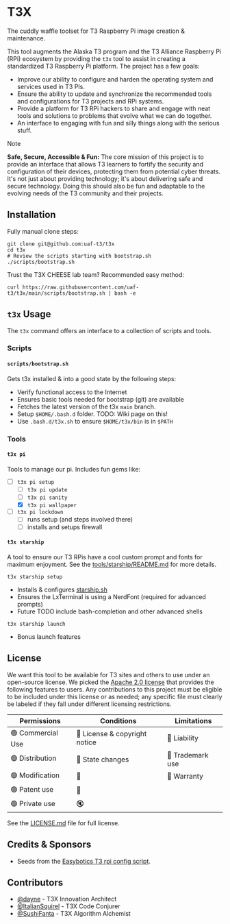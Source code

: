 # T3X
The cuddly waffle toolset for T3 Raspberry Pi image creation & maintenance.

This tool augments the Alaska T3 program and the T3 Alliance Raspberry Pi (RPi) ecosystem by providing the `t3x` tool to assist in creating a standardized T3 Raspberry Pi platform.  The project has a few goals:
- Improve our ability to configure and harden the operating system and services used in T3 PIs.
- Ensure the ability to update and synchronize the recommended tools and configurations for T3 projects and RPi systems.
- Provide a platform for T3 RPi hackers to share and engage with neat tools and solutions to problems that evolve what we can do together.
- An interface to engaging with fun and silly things along with the serious stuff.

> [!note] 
> **Safe, Secure, Accessible & Fun:** The core mission of this project is to provide an interface that allows T3 learners to fortify the security and configuration of their devices, protecting them from potential cyber threats. It's not just about providing technology; it's about delivering safe and secure technology. Doing this should also be fun and adaptable to the evolving needs of the T3 community and their projects.

## Installation

Fully manual clone steps:
```
git clone git@github.com:uaf-t3/t3x
cd t3x
# Review the scripts starting with bootstrap.sh
./scripts/bootstrap.sh
```

Trust the T3X CHEESE lab team? Recommended easy method:
```
curl https://raw.githubusercontent.com/uaf-t3/t3x/main/scripts/bootstrap.sh | bash -e
```

## `t3x` Usage

The `t3x` command offers an interface to a collection of scripts and tools.

### Scripts

#### `scripts/bootstrap.sh` 
Gets t3x installed & into a good state by the following steps:
- Verify functional access to the Internet
- Ensures basic tools needed for bootstrap (git) are available
- Fetches the latest version of the t3x `main` branch. 
- Setup `$HOME/.bash.d` folder. TODO: Wiki page on this!  
- Use `.bash.d/t3x.sh` to ensure `$HOME/t3x/bin` is in `$PATH`

### Tools

#### `t3x pi` 
Tools to manage our pi.  Includes fun gems like:
- [ ] `t3x pi setup`
  - [ ] `t3x pi update`
  - [ ] `t3x pi sanity`
  - [x] `t3x pi wallpaper`
- [ ] `t3x pi lockdown`
  - [ ] runs setup (and steps involved there)
  - [ ] installs and setups firewall

#### `t3x starship`

A tool to ensure our T3 RPis have a cool custom prompt and fonts for maximum enjoyment.  See the [tools/starship/README.md](./tools/starship/README.md) for more details.  

`t3x starship setup`
- Installs & configures [starship.sh](https://starship.sh)
- Ensures the LxTerminal is using a NerdFont (required for advanced prompts)
- Future TODO include bash-completion and other advanced shells

`t3x starship launch`
- Bonus launch features

## License

We want this tool to be available for T3 sites and others to use under an 
open-source license. We picked the [Apache 2.0 license](https://choosealicense.com/licenses/apache-2.0/) 
that provides the following features to users. Any contributions to this project
must be eligible to be included under this license or as needed; any specific file must clearly be labeled if they fall under different licensing restrictions. 

| Permissions | Conditions | Limitations |
| ----------- | ---------- | ----------- | 
| :green_circle: Commercial Use | :large_blue_circle: License & copyright notice | :red_circle: Liability |
| :green_circle: Distribution   | :large_blue_circle: State changes | :red_circle: Trademark use |
| :green_circle: Modification   | :memo:   | :red_circle: Warranty |
| :green_circle: Patent use     | :scroll: | |
| :green_circle: Private use    | :mute:   | |

See the [LICENSE.md](LICENSE.MD) file for full license. 

## Credits & Sponsors

- Seeds from the [Easybotics T3 rpi config script](https://github.com/easybotics/t3-rpi-config-script).

## Contributors

- [@dayne](https://github.com/dayne) - T3X Innovation Architect
- [@ItalianSquirel](https://github.com/ItalianSquirel) - T3X Code Conjurer
- [@SushiFanta](https://github.com/SushiFanta) - T3X Algorithm Alchemist
